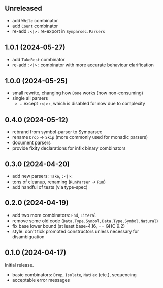 ## Unreleased
* add `While` combinator
* add `Count` combinator
* re-add `:<|>:` re-export in `Symparsec.Parsers`

## 1.0.1 (2024-05-27)
* add `TakeRest` combinator
* re-add `:<|>:` combinator with more accurate behaviour clarification

## 1.0.0 (2024-05-25)
* small rewrite, changing how `Done` works (now non-consuming)
* single all parsers
  * ...except `:<|>:`, which is disabled for now due to complexity

## 0.4.0 (2024-05-12)
* rebrand from symbol-parser to Symparsec
* rename `Drop` -> `Skip` (more commonly used for monadic parsers)
* document parsers
* provide fixity declarations for infix binary combinators

## 0.3.0 (2024-04-20)
* add new parsers: `Take`, `:<|>:`
* tons of cleanup, renaming (`RunParser` -> `Run`)
* add handful of tests (via type-spec)

## 0.2.0 (2024-04-19)
* add two more combinators: `End`, `Literal`
* remove some old code (`Data.Type.Symbol`, `Data.Type.Symbol.Natural`)
* fix base lower bound (at least base-4.16, == GHC 9.2)
* style: don't tick promoted constructors unless necessary for disambiguation

## 0.1.0 (2024-04-17)
Initial release.

  * basic combinators: `Drop`, `Isolate`, `NatHex` (etc.), sequencing
  * acceptable error messages
